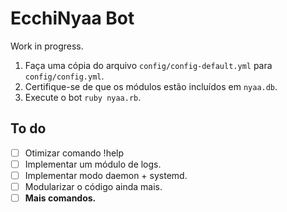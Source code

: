# EcchiNyaa Bot

Work in progress.

1. Faça uma cópia do arquivo `config/config-default.yml` para `config/config.yml`.
2. Certifique-se de que os módulos estão incluídos em `nyaa.db`.
3. Execute o bot `ruby nyaa.rb`.

## To do

- [ ] Otimizar comando !help
- [ ] Implementar um módulo de logs.
- [ ] Implementar modo daemon + systemd.
- [ ] Modularizar o código ainda mais.
- [ ] **Mais comandos.**
